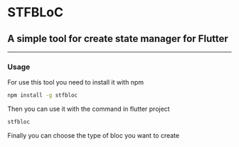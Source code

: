 # STFBLoC

## A simple tool for create state manager for Flutter

---

### Usage

For use this tool you need to install it with npm

```bash
npm install -g stfbloc
```

Then you can use it with the command in flutter project

```bash
stfbloc 
```

Finally you can choose the type of bloc you want to create
